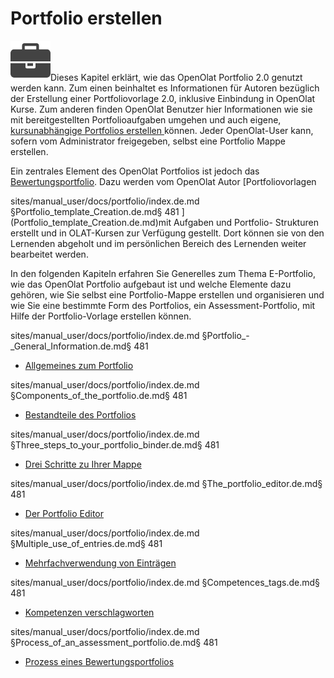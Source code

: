 # Portfolio erstellen

![](assets/portfolio_434343_64.png)Dieses
Kapitel erklärt, wie das OpenOlat Portfolio 2.0 genutzt werden kann. Zum einen
beinhaltet es Informationen für Autoren bezüglich der Erstellung einer
Portfoliovorlage 2.0, inklusive Einbindung in OpenOlat Kurse. Zum anderen
finden OpenOlat Benutzer hier Informationen wie sie mit bereitgestellten
Portfolioaufgaben umgehen und auch eigene, [kursunabhängige Portfolios
erstellen ](Three_steps_to_your_portfolio_binder.de.md)können. Jeder OpenOlat-User
kann, sofern vom Administrator freigegeben, selbst eine Portfolio Mappe
erstellen.

Ein zentrales Element des OpenOlat Portfolios ist jedoch das
[Bewertungsportfolio](Process_of_an_assessment_portfolio.de.md). Dazu werden
vom OpenOlat Autor [Portfoliovorlagen

sites/manual_user/docs/portfolio/index.de.md §Portfolio_template_Creation.de.md§ 481
](Portfolio_template_Creation.de.md)mit Aufgaben und Portfolio-
Strukturen erstellt und in OLAT-Kursen zur Verfügung gestellt. Dort können sie
von den Lernenden abgeholt und im persönlichen Bereich des Lernenden weiter
bearbeitet werden.

In den folgenden Kapiteln erfahren Sie Generelles zum Thema E-Portfolio, wie
das OpenOlat Portfolio aufgebaut ist und welche Elemente dazu gehören, wie Sie
selbst eine Portfolio-Mappe erstellen und organisieren und wie Sie eine
bestimmte Form des Portfolios, ein Assessment-Portfolio, mit Hilfe der
Portfolio-Vorlage erstellen können.  


sites/manual_user/docs/portfolio/index.de.md §Portfolio_-_General_Information.de.md§ 481
  * [Allgemeines zum Portfolio](Portfolio_-_General_Information.de.md)

sites/manual_user/docs/portfolio/index.de.md §Components_of_the_portfolio.de.md§ 481
  * [Bestandteile des Portfolios](Components_of_the_portfolio.de.md)

sites/manual_user/docs/portfolio/index.de.md §Three_steps_to_your_portfolio_binder.de.md§ 481
  * [Drei Schritte zu Ihrer Mappe](Three_steps_to_your_portfolio_binder.de.md)

sites/manual_user/docs/portfolio/index.de.md §The_portfolio_editor.de.md§ 481
  * [Der Portfolio Editor](The_portfolio_editor.de.md)

sites/manual_user/docs/portfolio/index.de.md §Multiple_use_of_entries.de.md§ 481
  * [Mehrfachverwendung von Einträgen](Multiple_use_of_entries.de.md)

sites/manual_user/docs/portfolio/index.de.md §Competences_tags.de.md§ 481
  * [Kompetenzen verschlagworten](Competences_tags.de.md)

sites/manual_user/docs/portfolio/index.de.md §Process_of_an_assessment_portfolio.de.md§ 481
  * [Prozess eines Bewertungsportfolios](Process_of_an_assessment_portfolio.de.md)

  

  


